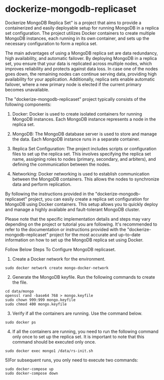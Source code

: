 # dockerize-mongodb-replicaset
Dockerize MongoDB Replica Set" is a project that aims to provide a containerized and easily deployable setup for running MongoDB in a replica set configuration. The project utilizes Docker containers to create multiple MongoDB instances, each running in its own container, and sets up the necessary configuration to form a replica set.

The main advantages of using a MongoDB replica set are data redundancy, high availability, and automatic failover. By deploying MongoDB in a replica set, you ensure that your data is replicated across multiple nodes, which improves reliability and protects against data loss. In case one of the nodes goes down, the remaining nodes can continue serving data, providing high availability for your application. Additionally, replica sets enable automatic failover, where a new primary node is elected if the current primary becomes unavailable.


The "dockerize-mongodb-replicaset" project typically consists of the following components:

1) Docker: Docker is used to create isolated containers for running MongoDB instances. Each MongoDB instance represents a node in the replica set.

2) MongoDB: The MongoDB database server is used to store and manage the data. Each MongoDB instance runs in a separate container.

3) Replica Set Configuration: The project includes scripts or configuration files to set up the replica set. This involves specifying the replica set name, assigning roles to nodes (primary, secondary, and arbiters), and defining the communication between the nodes.

4) Networking: Docker networking is used to establish communication between the MongoDB containers. This allows the nodes to synchronize data and perform replication.


By following the instructions provided in the "dockerize-mongodb-replicaset" project, you can easily create a replica set configuration for MongoDB using Docker containers. This setup allows you to quickly deploy and manage a highly available and fault-tolerant MongoDB cluster.

Please note that the specific implementation details and steps may vary depending on the project or tutorial you are following. It's recommended to refer to the documentation or instructions provided with the "dockerize-mongodb-replicaset" project for the most accurate and up-to-date information on how to set up the MongoDB replica set using Docker.


Follow Below Steps To Configure MongoDB replicaset.

1) Create a Docker network for the environment.
```
sudo docker network create mongo-docker-network
```

2) Generate the MongoDB keyfile. Run the following commands to create the file.                                                                   
```
cd data/mongo
openssl rand -base64 768 > mongo.keyfile
sudo chown 999:999 mongo.keyfile
sudo chmod 400 mongo.keyfile
```

3)  Verify if all the containers are running. Use the command below.
```
sudo docker ps
```

4) If all the containers are running, you need to run the following command only once to set up the replica set. It is important to note that this command should be executed only once.
```
sudo docker exec mongo1 /data/rs-init.sh
```

5)For subsequent runs, you only need to execute two commands:
```
sudo docker-compose up
sudo docker-compose down
```